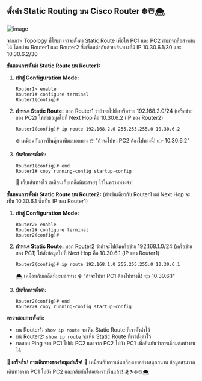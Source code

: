 ## ตั้งค่า Static Routing บน Cisco Router ❄️☃️🌨️

![image](https://github.com/user-attachments/assets/6923e066-105f-40ee-9f8c-96cd50c13261)

จากภาพ Topology ที่ให้มา เราจะตั้งค่า Static Route เพื่อให้ PC1 และ PC2 สามารถสื่อสารกันได้  โดยผ่าน Router1 และ Router2  ซึ่งเชื่อมต่อกันด้วยเส้นทางที่มี IP  10.30.6.1/30 และ 10.30.6.2/30

**ขั้นตอนการตั้งค่า Static Route บน Router1:**

1. **เข้าสู่ Configuration Mode:**
   ```
   Router1> enable
   Router1# configure terminal
   Router1(config)#
   ```

2. **กำหนด Static Route:** บอก Router1 ว่าถ้าจะไปยังเครือข่าย 192.168.2.0/24 (เครือข่ายของ PC2) ให้ส่งข้อมูลไปที่ Next Hop คือ 10.30.6.2 (IP ของ Router2)
   ```
   Router1(config)# ip route 192.168.2.0 255.255.255.0 10.30.6.2
   ```
   ❄️ เหมือนกับการปั้นตุ๊กตาหิมะบอกทาง ☃️ "ถ้าจะไปหา PC2 ต้องไปทางนี้! 👉 10.30.6.2"

3. **บันทึกการตั้งค่า:**
   ```
   Router1(config)# end
   Router1# copy running-config startup-config
   ```
   💾 เก็บเส้นทางไว้ เหมือนเก็บเกล็ดหิมะสวยๆ ไว้ในความทรงจำ!


**ขั้นตอนการตั้งค่า Static Route บน Router2:** (ทำเช่นเดียวกับ Router1 แต่ Next Hop จะเป็น 10.30.6.1 ซึ่งเป็น IP ของ Router1)

1. **เข้าสู่ Configuration Mode:**
   ```
   Router2> enable
   Router2# configure terminal
   Router2(config)#
   ```

2. **กำหนด Static Route:** บอก Router2 ว่าถ้าจะไปยังเครือข่าย 192.168.1.0/24 (เครือข่ายของ PC1) ให้ส่งข้อมูลไปที่ Next Hop คือ 10.30.6.1 (IP ของ Router1)
   ```
   Router2(config)# ip route 192.168.1.0 255.255.255.0 10.30.6.1
   ```
   🌨️ เหมือนกับเกล็ดหิมะบอกทาง ❄️ "ถ้าจะไปหา PC1 ต้องไปทางนี้!  👈 10.30.6.1"


3. **บันทึกการตั้งค่า:**
   ```
   Router2(config)# end
   Router2# copy running-config startup-config
   ```


**ตรวจสอบการตั้งค่า:**

* บน Router1: `show ip route` จะเห็น Static Route ที่เราตั้งค่าไว้
* บน Router2: `show ip route` จะเห็น Static Route ที่เราตั้งค่าไว้
* ทดสอบ Ping จาก PC1 ไปยัง PC2 และจาก PC2 ไปยัง PC1 เพื่อยืนยันว่าการเชื่อมต่อทำงานได้


**🎉 เสร็จสิ้น! การเดินทางของข้อมูลสำเร็จ!** 🎉 เหมือนกับการเล่นสกีลงเขาอย่างสนุกสนาน  ข้อมูลสามารถเดินทางจาก PC1 ไปยัง PC2 และกลับกันได้อย่างราบรื่นแล้ว! 🏂⛷️❄️☃️🌨️
